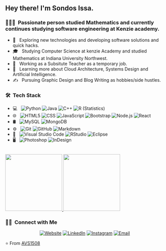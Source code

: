 <h2> Hey there! I'm Sondos Issa.</h2>

<h3> 👨🏻‍💻 &nbsp;Passionate person studied Mathematics and currently continues studying software engineering at Kenzie academy. </h3>

- 🤔 &nbsp; Exploring new technologies and developing software solutions and quick hacks.
- 🎓 &nbsp; Studying Computer Science at kenzie Academy and studied Mathematics at Indiana University Northwest.
- 💼 &nbsp; Working as a Subsitute Teacher as a temporary job.
- 🌱 &nbsp; Learning more about Cloud Architecture, Systems Design and Artificial Intelligence.
- ✍️ &nbsp; Pursuing Graphic Design and Blog Writing as hobbies/side hustles.

<h3> 🛠 &nbsp;Tech Stack</h3>

- 💻 &nbsp;
  ![Python](https://img.shields.io/badge/-Python-333333?style=flat&logo=python)
  ![Java](https://img.shields.io/badge/-Java-333333?style=flat&logo=Java&logoColor=007396)
  ![C++](https://img.shields.io/badge/-C++-333333?style=flat&logo=C%2B%2B&logoColor=00599C)
  ![R (Statistics)](https://img.shields.io/badge/-R-333333?style=flat&logo=R&logoColor=276DC3)
- 🌐 &nbsp;
  ![HTML5](https://img.shields.io/badge/-HTML5-333333?style=flat&logo=HTML5)
  ![CSS](https://img.shields.io/badge/-CSS-333333?style=flat&logo=CSS3&logoColor=1572B6)
  ![JavaScript](https://img.shields.io/badge/-JavaScript-333333?style=flat&logo=javascript)
  ![Bootstrap](https://img.shields.io/badge/-Bootstrap-333333?style=flat&logo=bootstrap&logoColor=563D7C)
  ![Node.js](https://img.shields.io/badge/-Node.js-333333?style=flat&logo=node.js)
  ![React](https://img.shields.io/badge/-React-333333?style=flat&logo=react)
- 🛢 &nbsp;
  ![MySQL](https://img.shields.io/badge/-MySQL-333333?style=flat&logo=mysql)
  ![MongoDB](https://img.shields.io/badge/-MongoDB-333333?style=flat&logo=mongodb)
- ⚙️ &nbsp;
  ![Git](https://img.shields.io/badge/-Git-333333?style=flat&logo=git)
  ![GitHub](https://img.shields.io/badge/-GitHub-333333?style=flat&logo=github)
  ![Markdown](https://img.shields.io/badge/-Markdown-333333?style=flat&logo=markdown)
- 🔧 &nbsp;
  ![Visual Studio Code](https://img.shields.io/badge/-Visual%20Studio%20Code-333333?style=flat&logo=visual-studio-code&logoColor=007ACC)
  ![RStudio](https://img.shields.io/badge/-RStudio-333333?style=flat&logo=rstudio)
  ![Eclipse](https://img.shields.io/badge/-Eclipse-333333?style=flat&logo=eclipse-ide&logoColor=2C2255)
- 🖥 &nbsp;
  ![Photoshop](https://img.shields.io/badge/-Photoshop-333333?style=flat&logo=adobe-photoshop)
  ![InDesign](https://img.shields.io/badge/-InDesign-333333?style=flat&logo=adobe-indesign)

<br/>

<a href="https://github.com/Sondosiss18">
  <img height="180em" src="https://github-readme-stats.vercel.app/api?username=Sondosissa18&theme=buefy&show_icons=true" />
  <img height="180em" src="https://github-readme-stats.vercel.app/api/top-langs/?username=AVS1508&theme=buefy&layout=compact" />
</a>

<br/>

<h3> 🤝🏻 &nbsp;Connect with Me </h3>

<p align="center">
<a href="https://www.sondosissa.com/"><img alt="Website" src="https://img.shields.io/badge/Website-www.sondosissa.com-blue?style=flat-square&logo=google-chrome"></a>
<a href="https://www.linkedin.com/in/sondos-issa-b4997a190/"><img alt="LinkedIn" src="https://img.shields.io/badge/LinkedIn-Sondos Issa%20Vikram%20Singh-blue?style=flat-square&logo=linkedin"></a>
<a href="https://www.instagram.com/sondosissa2/"><img alt="Instagram" src="https://img.shields.io/badge/Instagram-sondosissa2__-blue?style=flat-square&logo=instagram"></a>
<a href="Sondosissa18@gmail.com"><img alt="Email" src="https://img.shields.io/badge/Email-sondosissa18@gmail.com-blue?style=flat-square&logo=gmail"></a>
</p>

⭐️ From [AVS1508](https://github.com/AVS1508)
